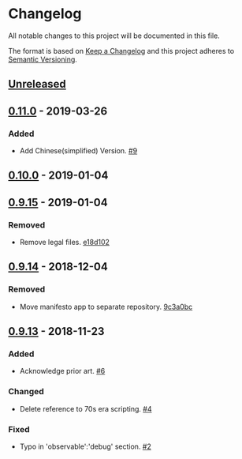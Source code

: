 # Changelog

All notable changes to this project will be documented in this file.

The format is based on [Keep a Changelog](http://keepachangelog.com/)
and this project adheres to [Semantic Versioning](http://semver.org/).

## [Unreleased](https://github.com/sdd-manifesto/manifesto/compare/0.11.0...HEAD)

## [0.11.0](https://github.com/sdd-manifesto/manifesto/compare/0.10.0...0.11.0) - 2019-03-26

### Added

-    Add Chinese(simplified) Version. [#9](https://github.com/sdd-manifesto/manifesto/issues/9)

## [0.10.0](https://github.com/sdd-manifesto/manifesto/compare/0.9.15...0.10.0) - 2019-01-04

## [0.9.15](https://github.com/sdd-manifesto/manifesto/compare/0.9.14...0.9.15) - 2019-01-04

### Removed

-   Remove legal files. [e18d102](https://github.com/sdd-manifesto/manifesto/commit/e18d102caa3442c2f904ee3b0e47b10456404f78)

## [0.9.14](https://github.com/sdd-manifesto/manifesto/compare/0.9.13...0.9.14) - 2018-12-04

### Removed

-   Move manifesto app to separate repository. [9c3a0bc](https://github.com/sdd-manifesto/manifesto/commit/9c3a0bcf6bb8ea205ac1042e41017266e853660f)

## [0.9.13](https://github.com/sdd-manifesto/manifesto/compare/0.9.12...0.9.13) - 2018-11-23

### Added

-   Acknowledge prior art. [#6](https://github.com/sdd-manifesto/manifesto/issues/6)

### Changed

-   Delete reference to 70s era scripting. [#4](https://github.com/sdd-manifesto/manifesto/issues/4)

### Fixed

-   Typo in 'observable':'debug' section. [#2](https://github.com/sdd-manifesto/manifesto/issues/2)
